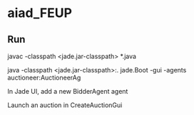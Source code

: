 # aiad_FEUP
## Run 
javac -classpath <jade.jar-classpath> *.java

java -classpath <jade.jar-classpath>:. jade.Boot -gui -agents auctioneer:AuctioneerAg

In Jade UI, add a new BidderAgent agent

Launch an auction in CreateAuctionGui

